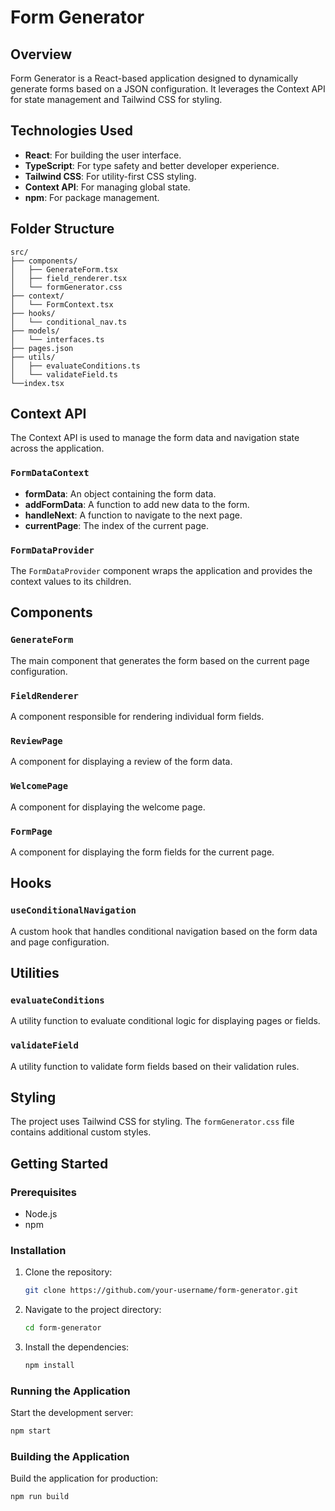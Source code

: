 
# Form Generator

## Overview
Form Generator is a React-based application designed to dynamically generate forms based on a JSON configuration. It leverages the Context API for state management and Tailwind CSS for styling.

## Technologies Used
- **React**: For building the user interface.
- **TypeScript**: For type safety and better developer experience.
- **Tailwind CSS**: For utility-first CSS styling.
- **Context API**: For managing global state.
- **npm**: For package management.

## Folder Structure
```
src/
├── components/
│   ├── GenerateForm.tsx
│   ├── field_renderer.tsx
│   └── formGenerator.css
├── context/
│   └── FormContext.tsx
├── hooks/
│   └── conditional_nav.ts
├── models/
│   └── interfaces.ts
├── pages.json
├── utils/
│   ├── evaluateConditions.ts
│   └── validateField.ts
└──index.tsx
```

## Context API
The Context API is used to manage the form data and navigation state across the application.

### `FormDataContext`
- **formData**: An object containing the form data.
- **addFormData**: A function to add new data to the form.
- **handleNext**: A function to navigate to the next page.
- **currentPage**: The index of the current page.

### `FormDataProvider`
The `FormDataProvider` component wraps the application and provides the context values to its children.

## Components
### `GenerateForm`
The main component that generates the form based on the current page configuration.

### `FieldRenderer`
A component responsible for rendering individual form fields.


### `ReviewPage`
A component for displaying a review of the form data.

### `WelcomePage`
A component for displaying the welcome page.

### `FormPage`
A component for displaying the form fields for the current page.

## Hooks
### `useConditionalNavigation`
A custom hook that handles conditional navigation based on the form data and page configuration.

## Utilities
### `evaluateConditions`
A utility function to evaluate conditional logic for displaying pages or fields.

### `validateField`
A utility function to validate form fields based on their validation rules.

## Styling
The project uses Tailwind CSS for styling. The `formGenerator.css` file contains additional custom styles.

## Getting Started
### Prerequisites
- Node.js
- npm

### Installation
1. Clone the repository:
   ```bash
   git clone https://github.com/your-username/form-generator.git
   ```
2. Navigate to the project directory:
   ```bash
   cd form-generator
   ```
3. Install the dependencies:
   ```bash
   npm install
   ```

### Running the Application
Start the development server:
```bash
npm start
```

### Building the Application
Build the application for production:
```bash
npm run build
```


